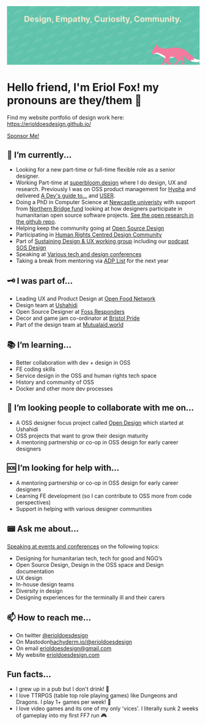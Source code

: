 ![Eriol's banner that is mint green with a pink fox in the bottom right reading Design, Empathy, Curiousity, Community](/readme.jpg)

# Hello friend, I'm Eriol Fox! my pronouns are they/them 🦊

Find my website portfolio of design work here: https://erioldoesdesign.github.io/

[Sponsor Me!](https://github.com/sponsors/erioldoesdesign)


## 🤔 I’m currently...
- Looking for a new part-time or full-time flexible role as a senior designer.
- Working Part-time at [superbloom.design](https://superbloom.design/) where I do design, UX and research. Previously I was on OSS product management for [Hypha](https://www.hypha.app/) and delivered [A Dev's guide to...](https://github.com/simplysecure/devs-guide-to) and [USER](https://github.com/simplysecure/USER_project).
- Doing a PhD in Computer Science at [Newcastle univeristy](https://www.ncl.ac.uk/) with support from [Northern Bridge fund](http://www.northernbridge.ac.uk/) looking at how designers participate in humanitarian open source software projects. [See the open research in the github repo](https://github.com/Erioldoesdesign/Design_HOSS_PhD).
- Helping keep the community going at [Open Source Design](https://opensourcedesign.net/)
- Participating in [Human Rights Centred Design Community](https://hrcd.pubpub.org/)
- Part of [Sustaining Design & UX working group](https://sustainoss.org/working-groups/design-and-ux/) including our [podcast SOS Design](https://sosdesign.sustainoss.org/)
- Speaking at [Various tech and design conferences](https://erioldoesdesign.com/speaking-conferences/)
- Taking a break from mentoring via [ADP List](https://adplist.org/mentors/eriol-fox) for the next year

## 🗝️ I was part of...
- Leading UX and Product Design at [Open Food Network](https://openfoodnetwork.org/)
- Design team at [Ushahidi](http://ushahidi.com/)
- Open Source Designer at [Foss Responders](https://fossresponders.com/)
- Decor and game jam co-ordinator at [Bristol Pride](https://bristolpridegamejam.itch.io/)
- Part of the design team at [Mutualaid.world](https://github.com/factn/Resilience-Design)


## 📚 I’m learning...
- Better collaboration with dev + design in OSS
- FE coding skills
- Service design in the OSS and human rights tech space
- History and community of OSS
- Docker and other more dev processes

## 🐝 I’m looking people to collaborate with me on...
- A OSS designer focus project called [Open Design](https://github.com/Erioldoesdesign/opendesign) which started at Ushahidi
- OSS projects that want to grow their design maturity
- A mentoring partnership or co-op in OSS design for early career designers

## 🆘 I’m looking for help with...
- A mentoring partnership or co-op in OSS design for early career designers
- Learning FE development (so I can contribute to OSS more from code perspectives)
- Support in helping with various designer communities

## 📟 Ask me about...
[Speaking at events and conferences](https://erioldoesdesign.com/speaking-conferences/) on the following topics:

- Designing for humanitarian tech, tech for good and NGO’s
- Open Source Design, Design in the OSS space and Design documentation
- UX design
- In-house design teams
- Diversity in design
- Designing experiences for the terminally ill and their carers

## 📫 How to reach me...
- On twitter [@erioldoesdesign](https://twitter.com/EriolDoesDesign)
- On Mastodon[hachyderm.io/@erioldoesdesign](https://hachyderm.io/@erioldoesdesign)
- On email [erioldoesdesign@gmail.com](erioldoesdesign@gmail.com)
- My website [erioldoesdesign.com](https://erioldoesdesign.com/)

## Fun facts...
- I grew up in a pub but I don't drink! 🍻
- I love TTRPGS (table top role playing games) like Dungeons and Dragons. I play 1+ games per week! 🐉
- I love video games and its one of my only 'vices'. I literally sunk 2 weeks of gameplay into my first FF7 run 🎮

